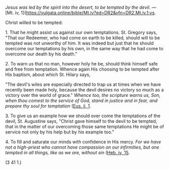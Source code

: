 
_Jesus was led by the spirit into the desert, to be tempted by the devil_. — [Mt. iv, 1](https://vulgata.online/bible/Mt.iv?ed=DR2&vfn=DR2.Mt.iv.1:vs.

Christ willed to be tempted:

1\. That he might assist us against our own temptations. St. Gregory says, "That our Redeemer, who had come on earth to be killed, should will to be tempted was not unworthy of him. It was indeed but just that he should overcome our temptations by his own, in the same way that he had come to overcome our death by his death."

2\. To warn us that no man, however holy he be, should think himself safe and free from temptation. Whence again His choosing to be tempted after His baptism, about which St. Hilary says,

"The devil's wiles are especially directed to trap us at times when we have recently been made holy, because the devil desires no victory so much as a victory over the world of grace." _Whence too, the scripture warns us, Son, when thou comest to the service of God, stand in justice and in fear, and prepare thy soul for temptation_ ([Eus. ii, 1](https://vulgata.online/bible/Eus.ii?ed=DR2&vfn=DR2.Eus.ii.1:vs).

3\. To give us an example how we should over come the temptations of the devil, St. Augustine says, "Christ gave himself to the devil to be tempted, that in the matter of our overcoming those same temptations He might be of service not only by his help but by his example too."

4\. To fill and saturate our minds with confidence in His mercy. _For we have not a high-priest who cannot have compassion on our infirmities, but one tempted in all things, like as we are, without sin_ ([Heb. iv, 15](https://vulgata.online/bible/Heb.iv?ed=DR2&vfn=DR2.Heb.iv.15:vs).

(3 41 1.)

